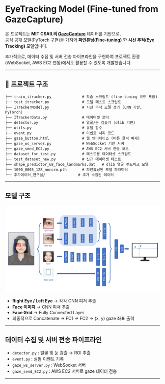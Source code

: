 # EyeTracking Model (Fine-tuned from GazeCapture)

본 프로젝트는 **MIT CSAIL의 [GazeCapture](https://github.com/CSAILVision/GazeCapture)** 데이터를 기반으로,  
공식 공개 모델(PyTorch 구현)을 가져와 **파인튜닝(Fine-tuning)** 한 **시선 추적(Eye Tracking)** 모델입니다.  

추가적으로, 데이터 수집 및 서버 전송 파이프라인을 구현하여 프로젝트 환경(WebSocket, AWS EC2 연동)에서도 활용할 수 있도록 개발했습니다.  

---

## 📂 프로젝트 구조

```text
├── train_itracker.py              # 학습 스크립트 (fine-tuning 코드 포함)
├── test_itracker.py               # 모델 테스트 스크립트
├── ITrackerModel.py               # 시선 추적 모델 정의 (CNN 기반, PyTorch)
├── ITrackerData.py                # 데이터셋 로더
├── detector.py                    # 얼굴/눈 검출기 (dlib 기반)
├── utils.py                       # 유틸 함수
├── event.py                       # 이벤트 처리 코드
├── gaze_button.html               # 웹 인터페이스 (버튼 클릭 예제)
├── gaze_ws_server.py              # WebSocket 기반 서버
├── gaze_send_EC2.py               # AWS EC2 서버 전송 코드
├── dataset_for_test.py            # 테스트용 데이터셋 스크립트
├── test_dataset_new.py            # 신규 데이터셋 테스트
├── shape_predictor_68_face_landmarks.dat   # dlib 얼굴 랜드마크 모델
├── 1000_0005_128_nonorm.pth       # 파인튜닝된 모델 파라미터
└── 추가데이터_연구실/               # 추가 수집된 데이터
```
---

## 모델 구조

<p align="center">
  <img src="모델구조.png" alt="Model Architecture" width="600"/>
</p>

- **Right Eye / Left Eye** → 각각 CNN 피쳐 추출  
- **Face 이미지** → CNN 피쳐 추출  
- **Face Grid** → Fully Connected Layer  
- 최종적으로 Concatenate → FC1 → FC2 → (x, y) gaze 좌표 출력  

---

## 데이터 수집 및 서버 전송 파이프라인

- `detector.py` : 얼굴 및 눈 검출 → ROI 추출  
- `event.py` : 실험 이벤트 기록  
- `gaze_ws_server.py` : WebSocket 서버  
- `gaze_send_EC2.py` : AWS EC2 서버로 gaze 데이터 전송  
---



